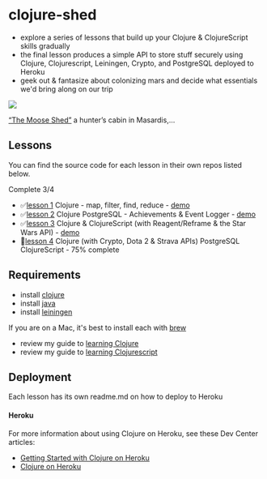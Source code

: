 
# clojure-shed
* explore a series of lessons that build up your Clojure & ClojureScript skills gradually
* the final lesson produces a simple API to store stuff securely using Clojure, Clojurescript, Leiningen, Crypto, and PostgreSQL deployed to Heroku
* geek out & fantasize about colonizing mars and decide what essentials we'd bring along on our trip

![](https://66.media.tumblr.com/8ff3c3639da840033e81d276b1b256b4/tumblr_ph2w8qYXTT1qzwmsso1_1280.jpg?v=4&s=400)

[“The Moose Shed”](https://cabinporn.com/post/180586468964) a hunter’s cabin in Masardis,...

## Lessons

You can find the source code for each lesson in their own repos listed below.

Complete 3/4

* ✅[lesson 1](https://github.com/headwinds/astronaut) Clojure - map, filter, find, reduce - [demo](https://glacial-badlands-20785.herokuapp.com/)
* ✅[lesson 2](https://github.com/headwinds/whistlepunk) Clojure PostgreSQL - Achievements & Event Logger - [demo](https://rocky-ridge-38501.herokuapp.com/)
* ✅[lesson 3](https://github.com/headwinds/reagent-reframe-material-ui) Clojure & ClojureScript (with Reagent/Reframe & the Star Wars API) - [demo](https://reagent-reframe-material.now.sh/)
* 🚧[lesson 4](https://github.com/headwinds/creeps) Clojure (with Crypto, Dota 2 & Strava APIs) PostgreSQL ClojureScript - 75% complete

## Requirements

- install [clojure](https://clojure.org/)     
- install [java](https://java.com/en/download/)      
- install [leiningen](https://leiningen.org/)      

If you are on a Mac, it's best to install each with [brew](https://brew.sh/)     

- review my guide to [learning Clojure](https://github.com/headwinds/clojure-shed/tree/master/docs/learning_clojure.md)
- review my guide to [learning Clojurescript](https://github.com/headwinds/clojure-shed/tree/master/docs/learning_clojurescript.md)

## Deployment

Each lesson has its own readme.md on how to deploy to Heroku

#### Heroku

For more information about using Clojure on Heroku, see these Dev Center articles:

- [Getting Started with Clojure on Heroku](https://devcenter.heroku.com/articles/getting-started-with-clojure)
- [Clojure on Heroku](https://devcenter.heroku.com/categories/clojure)

